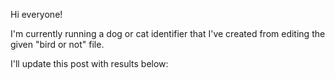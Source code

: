 Hi everyone!

I'm currently running a dog or cat identifier that I've created from editing the given "bird or not" file.

I'll update this post with results below:
